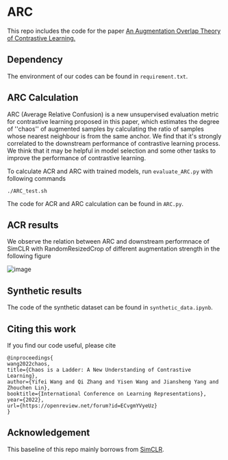 # ARC

This repo includes the code for the paper [An Augmentation
Overlap Theory of Contrastive Learning.](https://openreview.net/pdf?id=ECvgmYVyeUz)

## Dependency

The environment of our codes can be found in ``requirement.txt``.

## ARC Calculation

ARC (Average Relative Confusion) is a new unsupervised evaluation metric for contrastive learning proposed in this paper, which estimates the degree of ''chaos'' of augmented samples by calculating the ratio of samples whose nearest neighbour is from the same anchor. We find that it's strongly correlated to the downstream performance of contrastive learning process. We think that it may be helpful in model selection and some other tasks to improve the performance of contrastive learning.

To calculate ACR and ARC with trained models, run ``evaluate_ARC.py`` with following commands

```
./ARC_test.sh
```

The code for ACR and ARC calculation can be found in ``ARC.py``.

## ACR results

We observe the relation between ARC and downstream performnace of SimCLR with RandomResizedCrop of different augmentation strength in the following figure

![image](https://user-images.githubusercontent.com/81618067/156936579-a2f2ae6e-0cea-4da5-9444-8e6ba6a5a64e.png)

## Synthetic results

The code of the synthetic dataset can be found in ``synthetic_data.ipynb``.

## Citing this work

If you find our code useful, please cite
```
@inproceedings{
wang2022chaos,
title={Chaos is a Ladder: A New Understanding of Contrastive Learning},
author={Yifei Wang and Qi Zhang and Yisen Wang and Jiansheng Yang and Zhouchen Lin},
booktitle={International Conference on Learning Representations},
year={2022},
url={https://openreview.net/forum?id=ECvgmYVyeUz}
}
```

## Acknowledgement

This baseline of this repo mainly borrows from [SimCLR](https://github.com/AndrewAtanov/simclr-pytorch).

